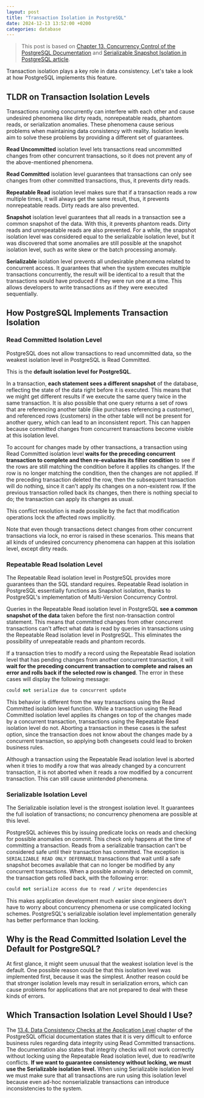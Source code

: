 ```yaml
---
layout: post
title: "Transaction Isolation in PostgreSQL"
date: 2024-12-13 13:52:00 +0200
categories: database
---
```


> This post is based on [Chapter 13. Concurrency Control of the PostgreSQL Documentation](https://www.postgresql.org/docs/17/mvcc.html) and [Serializable Snapshot Isolation in PostgreSQL article](https://arxiv.org/pdf/1208.4179).

Transaction isolation plays a key role in data consistency. Let's take a look at how PostgreSQL implements this feature.

## TLDR on Transaction Isolation Levels

Transactions running concurrently can interfere with each other and cause undesired phenomena like dirty reads, nonrepeatable reads, phantom reads, or serialization anomalies. These phenomena cause serious problems when maintaining data consistency with reality. Isolation levels aim to solve these problems by providing a different set of guarantees.

**Read Uncommitted** isolation level lets transactions read uncommitted changes from other concurrent transactions, so it does not prevent any of the above-mentioned phenomena.

**Read Committed** isolation level guarantees that transactions can only see changes from other committed transactions, thus, it prevents dirty reads.

**Repeatable Read** isolation level makes sure that if a transaction reads a row multiple times, it will always get the same result, thus, it prevents nonrepeatable reads. Dirty reads are also prevented.

**Snapshot** isolation level guarantees that all reads in a transaction see a common snapshot of the data. With this, it prevents phantom reads. Dirty reads and unrepeatable reads are also prevented. For a while, the snapshot isolation level was considered equal to the serializable isolation level, but it was discovered that some anomalies are still possible at the snapshot isolation level, such as write skew or the batch processing anomaly.

**Serializable** isolation level prevents all undesirable phenomena related to concurrent access. It guarantees that when the system executes multiple transactions concurrently, the result will be identical to a result that the transactions would have produced if they were run one at a time. This allows developers to write transactions as if they were executed sequentially.

## How PostgreSQL Implements Transaction Isolation

### Read Committed Isolation Level

PostgreSQL does not allow transactions to read uncommitted data, so the weakest isolation level in PostgreSQL is Read Committed.

This is the **default isolation level for PostgreSQL**.

In a transaction, **each statement sees a different snapshot** of the database, reflecting the state of the data right before it is executed. This means that we might get different results if we execute the same query twice in the same transaction. It is also possible that one query returns a set of rows that are referencing another table (like purchases referencing a customer), and referenced rows (customers) in the other table will not be present for another query, which can lead to an inconsistent report. This can happen because committed changes from concurrent transactions become visible at this isolation level.

To account for changes made by other transactions, a transaction using Read Committed isolation level **waits for the preceding concurrent transaction to complete and then re-evaluates its filter condition** to see if the rows are still matching the condition before it applies its changes. If the row is no longer matching the condition, then the changes are not applied. If the preceding transaction deleted the row, then the subsequent transaction will do nothing, since it can't apply its changes on a non-existent row. If the previous transaction rolled back its changes, then there is nothing special to do; the transaction can apply its changes as usual.

This conflict resolution is made possible by the fact that modification operations lock the affected rows implicitly.

Note that even though transactions detect changes from other concurrent transactions via lock, no error is raised in these scenarios. This means that all kinds of undesired concurrency phenomena can happen at this isolation level, except dirty reads.

### Repeatable Read Isolation Level

The Repeatable Read isolation level in PostgreSQL provides more guarantees than the SQL standard requires. Repeatable Read isolation in PostgreSQL essentially functions as Snapshot isolation, thanks to PostgreSQL's implementation of Multi-Version Concurrency Control.

Queries in the Repeatable Read isolation level in PostgreSQL **see a common snapshot of the data** taken before the first non-transaction control statement. This means that committed changes from other concurrent transactions can't affect what data is read by queries in transactions using the Repeatable Read isolation level in PostgreSQL. This eliminates the possibility of unrepeatable reads and phantom records.

If a transaction tries to modify a record using the Repeatable Read isolation level that has pending changes from another concurrent transaction, it will **wait for the preceding concurrent transaction to complete and raises an error and rolls back if the selected row is changed**. The error in these cases will display the following message:

```ruby
could not serialize due to concurrent update
```

This behavior is different from the way transactions using the Read Committed isolation level function. While a transaction using the Read Committed isolation level applies its changes on top of the changes made by a concurrent transaction, transactions using the Repeatable Read isolation level do not. Aborting a transaction in these cases is the safest option, since the transaction does not know about the changes made by a concurrent transaction, so applying both changesets could lead to broken business rules.

Although a transaction using the Repeatable Read isolation level is aborted when it tries to modify a row that was already changed by a concurrent transaction, it is not aborted when it reads a row modified by a concurrent transaction. This can still cause unintended phenomena.

### Serializable Isolation Level

The Serializable isolation level is the strongest isolation level. It guarantees the full isolation of transactions; no concurrency phenomena are possible at this level.

PostgreSQL achieves this by issuing predicate locks on reads and checking for possible anomalies on commit. This check only happens at the time of committing a transaction. Reads from a serializable transaction can't be considered safe until their transaction has committed. The exception is `SERIALIZABLE READ ONLY DEFERRABLE` transactions that wait until a safe snapshot becomes available that can no longer be modified by any concurrent transactions. When a possible anomaly is detected on commit, the transaction gets rolled back, with the following error:

```ruby
could not serialize access due to read / write dependencies
```

This makes application development much easier since engineers don't have to worry about concurrency phenomena or use complicated locking schemes. PostgreSQL's serializable isolation level implementation generally has better performance than locking.

## Why is the Read Committed Isolation Level the Default for PostgreSQL?

At first glance, it might seem unusual that the weakest isolation level is the default. One possible reason could be that this isolation level was implemented first, because it was the simplest. Another reason could be that stronger isolation levels may result in serialization errors, which can cause problems for applications that are not prepared to deal with these kinds of errors.

## Which Transaction Isolation Level Should I Use?

The [13.4. Data Consistency Checks at the Application Level](https://www.postgresql.org/docs/17/applevel-consistency.html) chapter of the PostgreSQL official documentation states that it is very difficult to enforce business rules regarding data integrity using Read Committed transactions. The documentation also states that integrity checks will not work correctly without locking using the Repeatable Read isolation level, due to read/write conflicts. **If we want to guarantee consistency without locking, we must use the Serializable isolation level.** When using Serializable isolation level we must make sure that all transactions are run using this isolation level because even ad-hoc nonserializable transactions can introduce inconsistencies to the system.
